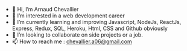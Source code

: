 - 👋 Hi, I’m Arnaud Chevallier
- 👀 I’m interested in a web development career
- 🌱 I’m currently learning and improving Javascript, NodeJs, ReactJs, Express, Redux, SQL, Heroku, Html, CSS and Github obviously 
- 💞️ I’m looking to collaborate on side projects or a job.
- 📫 How to reach me : chevallier.a06@gmail.com

<!---
Unvodka is a ✨ special ✨ repository because its `README.md` (this file) appears on your GitHub profile.
You can click the Preview link to take a look at your changes.
--->
